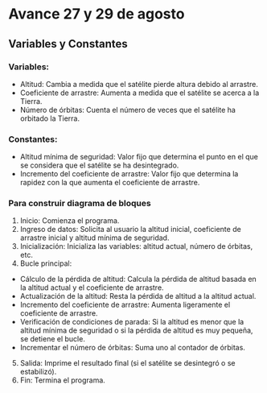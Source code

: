 # Avance 27 y 29 de agosto

## Variables y Constantes
### Variables:
- Altitud: Cambia a medida que el satélite pierde altura debido al arrastre.
- Coeficiente de arrastre: Aumenta a medida que el satélite se acerca a la Tierra.
- Número de órbitas: Cuenta el número de veces que el satélite ha orbitado la Tierra.

### Constantes:
- Altitud mínima de seguridad: Valor fijo que determina el punto en el que se considera que el satélite se ha desintegrado.
- Incremento del coeficiente de arrastre: Valor fijo que determina la rapidez con la que aumenta el coeficiente de arrastre.

### Para construir diagrama de bloques

1.	Inicio: Comienza el programa.
2.	Ingreso de datos: Solicita al usuario la altitud inicial, coeficiente de arrastre inicial y altitud mínima de seguridad.
3.	Inicialización: Inicializa las variables: altitud actual, número de órbitas, etc.
4.	Bucle principal:
- Cálculo de la pérdida de altitud: Calcula la pérdida de altitud basada en la altitud actual y el coeficiente de arrastre.
- Actualización de la altitud: Resta la pérdida de altitud a la altitud actual.
- Incremento del coeficiente de arrastre: Aumenta ligeramente el coeficiente de arrastre.
- Verificación de condiciones de parada: Si la altitud es menor que la altitud mínima de seguridad o si la pérdida de altitud es muy pequeña, se detiene el bucle.
- Incrementar el número de órbitas: Suma uno al contador de órbitas.
5.	Salida: Imprime el resultado final (si el satélite se desintegró o se estabilizó).
6.	Fin: Termina el programa.

